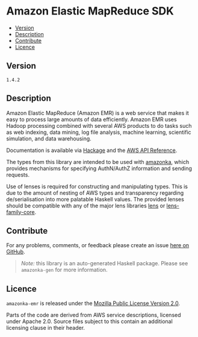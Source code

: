 # Amazon Elastic MapReduce SDK

* [Version](#version)
* [Description](#description)
* [Contribute](#contribute)
* [Licence](#licence)


## Version

`1.4.2`


## Description

Amazon Elastic MapReduce (Amazon EMR) is a web service that makes it easy to process large amounts of data efficiently. Amazon EMR uses Hadoop processing combined with several AWS products to do tasks such as web indexing, data mining, log file analysis, machine learning, scientific simulation, and data warehousing.

Documentation is available via [Hackage](http://hackage.haskell.org/package/amazonka-emr)
and the [AWS API Reference](https://aws.amazon.com/documentation/).

The types from this library are intended to be used with [amazonka](http://hackage.haskell.org/package/amazonka),
which provides mechanisms for specifying AuthN/AuthZ information and sending requests.

Use of lenses is required for constructing and manipulating types.
This is due to the amount of nesting of AWS types and transparency regarding
de/serialisation into more palatable Haskell values.
The provided lenses should be compatible with any of the major lens libraries
[lens](http://hackage.haskell.org/package/lens) or [lens-family-core](http://hackage.haskell.org/package/lens-family-core).

## Contribute

For any problems, comments, or feedback please create an issue [here on GitHub](https://github.com/brendanhay/amazonka/issues).

> _Note:_ this library is an auto-generated Haskell package. Please see `amazonka-gen` for more information.


## Licence

`amazonka-emr` is released under the [Mozilla Public License Version 2.0](http://www.mozilla.org/MPL/).

Parts of the code are derived from AWS service descriptions, licensed under Apache 2.0.
Source files subject to this contain an additional licensing clause in their header.
